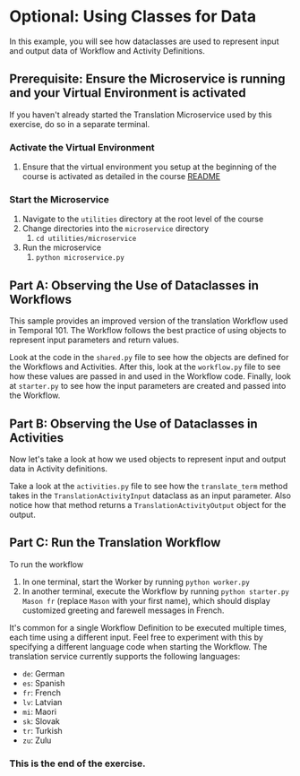 # Optional: Using Classes for Data

In this example, you will see how dataclasses are used to represent input
and output data of Workflow and Activity Definitions.

## Prerequisite: Ensure the Microservice is running and your Virtual Environment is activated

If you haven't already started the Translation Microservice used by this exercise,
do so in a separate terminal.

### Activate the Virtual Environment

1. Ensure that the virtual environment you setup at the beginning of the
   course is activated as detailed in the course [README](../../README.md#setup-your-python-virtual-environment)

### Start the Microservice

1. Navigate to the `utilities` directory at the root level of the course
2. Change directories into the `microservice` directory
   1. `cd utilities/microservice`
3. Run the microservice
   1. `python microservice.py`

## Part A: Observing the Use of Dataclasses in Workflows

This sample provides an improved version of the translation Workflow used in
Temporal 101. The Workflow follows the best practice of using objects to represent
input parameters and return values.

Look at the code in the `shared.py` file to see how the objects are defined for
the Workflows and Activities. After this, look at the `workflow.py` file to see
how these values are passed in and used in the Workflow code. Finally, look at
`starter.py` to see how the input parameters are created and passed into the Workflow.

## Part B: Observing the Use of Dataclasses in Activities

Now let's take a look at how we used objects to represent input and output data
in Activity definitions.

Take a look at the `activities.py` file to see how the `translate_term` method
takes in the `TranslationActivityInput` dataclass as an input parameter. Also
notice how that method returns a `TranslationActivityOutput` object for the output.

## Part C: Run the Translation Workflow

To run the workflow

1. In one terminal, start the Worker by running `python worker.py`
2. In another terminal, execute the Workflow by running `python starter.py Mason fr`
   (replace `Mason` with your first name), which should display customized greeting and farewell messages in French.

It's common for a single Workflow Definition to be executed multiple times,
each time using a different input. Feel free to experiment with this by specifying
a different language code when starting the Workflow. The translation service
currently supports the following languages:

- `de`: German
- `es`: Spanish
- `fr`: French
- `lv`: Latvian
- `mi`: Maori
- `sk`: Slovak
- `tr`: Turkish
- `zu`: Zulu

### This is the end of the exercise.
